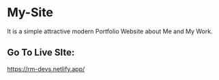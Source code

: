 # My-Site

It is a simple attractive modern Portfolio Website about Me and My Work.

## Go To Live SIte:
https://rm-devs.netlify.app/ 
